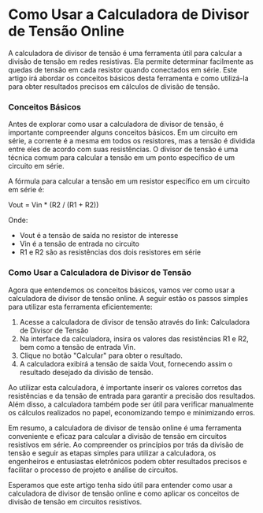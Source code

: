 Como Usar a Calculadora de Divisor de Tensão Online
===================================================

A calculadora de divisor de tensão é uma ferramenta útil para calcular a divisão de tensão em redes resistivas. Ela permite determinar facilmente as quedas de tensão em cada resistor quando conectados em série. Este artigo irá abordar os conceitos básicos desta ferramenta e como utilizá-la para obter resultados precisos em cálculos de divisão de tensão.

### Conceitos Básicos

Antes de explorar como usar a calculadora de divisor de tensão, é importante compreender alguns conceitos básicos. Em um circuito em série, a corrente é a mesma em todos os resistores, mas a tensão é dividida entre eles de acordo com suas resistências. O divisor de tensão é uma técnica comum para calcular a tensão em um ponto específico de um circuito em série.

A fórmula para calcular a tensão em um resistor específico em um circuito em série é:

Vout = Vin \* (R2 / (R1 + R2))

Onde:

- Vout é a tensão de saída no resistor de interesse
- Vin é a tensão de entrada no circuito
- R1 e R2 são as resistências dos dois resistores em série

### Como Usar a Calculadora de Divisor de Tensão

Agora que entendemos os conceitos básicos, vamos ver como usar a calculadora de divisor de tensão online. A seguir estão os passos simples para utilizar esta ferramenta eficientemente:

1. Acesse a calculadora de divisor de tensão através do link: Calculadora de Divisor de Tensão
2. Na interface da calculadora, insira os valores das resistências R1 e R2, bem como a tensão de entrada Vin.
3. Clique no botão "Calcular" para obter o resultado.
4. A calculadora exibirá a tensão de saída Vout, fornecendo assim o resultado desejado da divisão de tensão.

Ao utilizar esta calculadora, é importante inserir os valores corretos das resistências e da tensão de entrada para garantir a precisão dos resultados. Além disso, a calculadora também pode ser útil para verificar manualmente os cálculos realizados no papel, economizando tempo e minimizando erros.

Em resumo, a calculadora de divisor de tensão online é uma ferramenta conveniente e eficaz para calcular a divisão de tensão em circuitos resistivos em série. Ao compreender os princípios por trás da divisão de tensão e seguir as etapas simples para utilizar a calculadora, os engenheiros e entusiastas eletrônicos podem obter resultados precisos e facilitar o processo de projeto e análise de circuitos.

Esperamos que este artigo tenha sido útil para entender como usar a calculadora de divisor de tensão online e como aplicar os conceitos de divisão de tensão em circuitos resistivos.